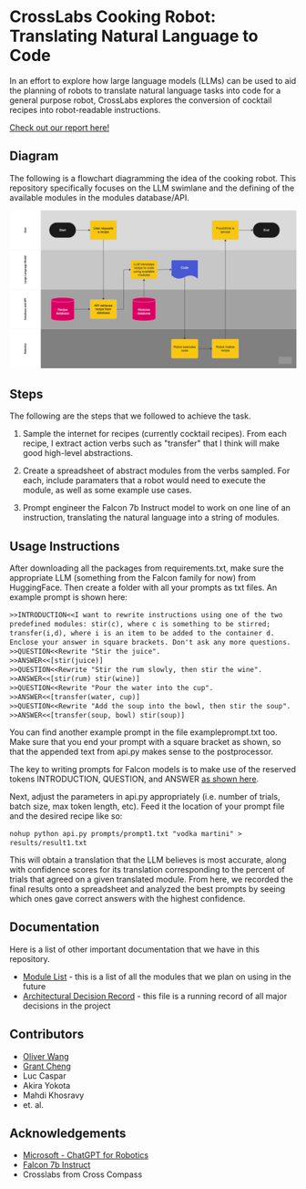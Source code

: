 # CrossLabs Cooking Robot: Translating Natural Language to Code

In an effort to explore how large language models (LLMs) can be used to aid the planning of robots to translate natural language tasks into code for a general purpose robot, CrossLabs explores the conversion of cocktail recipes into robot-readable instructions.

[Check out our report here!](https://www.overleaf.com/read/qmggjkjvnkbq)

## Diagram

The following is a flowchart diagramming the idea of the cooking robot. This repository specifically focuses on the LLM swimlane and the defining of the available modules in the modules database/API.

![Overall Flowchart](images/overall-flowchart.png)

## Steps

The following are the steps that we followed to achieve the task.

1. Sample the internet for recipes (currently cocktail recipes). From each recipe, I extract action verbs such as "transfer" that I think will make good high-level abstractions.

2. Create a spreadsheet of abstract modules from the verbs sampled. For each, include paramaters that a robot would need to execute the module, as well as some example use cases.

3. Prompt engineer the Falcon 7b Instruct model to work on one line of an instruction, translating the natural language into a string of modules.

## Usage Instructions

After downloading all the packages from requirements.txt, make sure the appropriate LLM (something from the Falcon family for now) from HuggingFace.
Then create a folder with all your prompts as txt files. 
An example prompt is shown here:
```
>>INTRODUCTION<<I want to rewrite instructions using one of the two predefined modules: stir(c), where c is something to be stirred; transfer(i,d), where i is an item to be added to the container d. Enclose your answer in square brackets. Don't ask any more questions.
>>QUESTION<<Rewrite "Stir the juice".
>>ANSWER<<[stir(juice)]
>>QUESTION<<Rewrite "Stir the rum slowly, then stir the wine".
>>ANSWER<<[stir(rum) stir(wine)]
>>QUESTION<<Rewrite "Pour the water into the cup".
>>ANSWER<<[transfer(water, cup)]
>>QUESTION<<Rewrite "Add the soup into the bowl, then stir the soup".
>>ANSWER<<[transfer(soup, bowl) stir(soup)]
```
You can find another example prompt in the file exampleprompt.txt too. Make sure that you end your prompt with a square bracket as shown, so that the appended text from api.py makes sense to the postprocessor.

The key to writing prompts for Falcon models is to make use of the reserved tokens INTRODUCTION, QUESTION, and ANSWER [as shown here](https://huggingface.co/tiiuae/falcon-7b-instruct/discussions/1).

Next, adjust the parameters in api.py appropriately (i.e. number of trials, batch size, max token length, etc). Feed it the location of your prompt file and the desired recipe like so:
```
nohup python api.py prompts/prompt1.txt "vodka martini" > results/result1.txt
```

This will obtain a translation that the LLM believes is most accurate, along with confidence scores for its translation corresponding to the percent of trials that agreed on a given translated module.
From here, we recorded the final results onto a spreadsheet and analyzed the best prompts by seeing which ones gave correct answers with the highest confidence.

## Documentation

Here is a list of other important documentation that we have in this repository.

- [Module List](docs/moduleList.md) - this is a list of all the modules that we plan on using in the future
- [Architectural Decision Record](docs/adr.md) - this file is a running record of all major decisions in the project

## Contributors

- [Oliver Wang](https://github.com/burnttomato)
- [Grant Cheng](https://github.com/CatFish47)
- Luc Caspar
- Akira Yokota
- Mahdi Khosravy
- et. al.

## Acknowledgements

- [Microsoft - ChatGPT for Robotics](https://www.microsoft.com/en-us/research/group/autonomous-systems-group-robotics/articles/chatgpt-for-robotics/)
- [Falcon 7b Instruct](https://huggingface.co/tiiuae/falcon-7b-instruct)
- Crosslabs from Cross Compass
